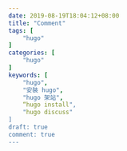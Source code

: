```yaml
---
date: 2019-08-19T18:04:12+08:00
title: "Comment"
tags: [
    "hugo"
]
categories: [
    "hugo"
]
keywords: [
    "hugo",
    "安裝 hugo",
    "hugo 架站",
    “hugo install",
    "hugo discuss"
]
draft: true
comment: true
---
```


